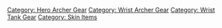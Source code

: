 [Category: Hero Archer Gear](Category:_Hero_Archer_Gear "wikilink")
[Category: Wrist Archer Gear](Category:_Wrist_Archer_Gear "wikilink")
[Category: Wrist Tank Gear](Category:_Wrist_Tank_Gear "wikilink")
[Category: Skin Items](Category:_Skin_Items "wikilink")
